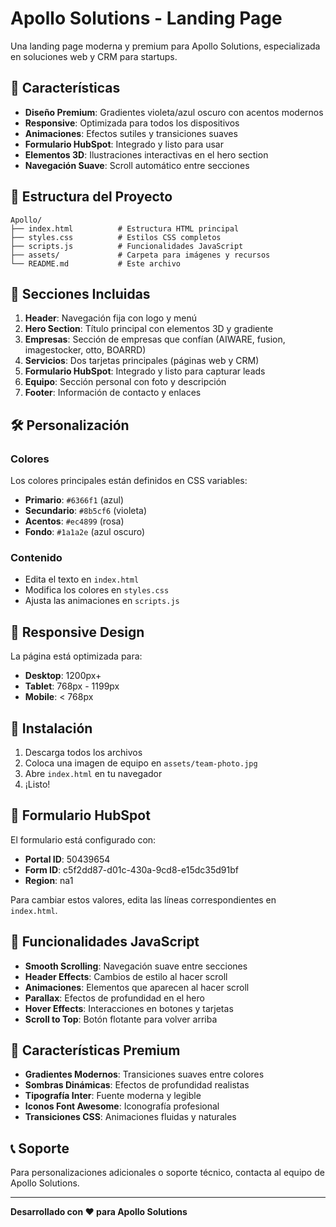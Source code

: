 # Apollo Solutions - Landing Page

Una landing page moderna y premium para Apollo Solutions, especializada en soluciones web y CRM para startups.

## 🚀 Características

- **Diseño Premium**: Gradientes violeta/azul oscuro con acentos modernos
- **Responsive**: Optimizada para todos los dispositivos
- **Animaciones**: Efectos sutiles y transiciones suaves
- **Formulario HubSpot**: Integrado y listo para usar
- **Elementos 3D**: Ilustraciones interactivas en el hero section
- **Navegación Suave**: Scroll automático entre secciones

## 📁 Estructura del Proyecto

```
Apollo/
├── index.html          # Estructura HTML principal
├── styles.css          # Estilos CSS completos
├── scripts.js          # Funcionalidades JavaScript
├── assets/             # Carpeta para imágenes y recursos
└── README.md           # Este archivo
```

## 🎨 Secciones Incluidas

1. **Header**: Navegación fija con logo y menú
2. **Hero Section**: Título principal con elementos 3D y gradiente
3. **Empresas**: Sección de empresas que confían (AIWARE, fusion, imagestocker, otto, BOARRD)
4. **Servicios**: Dos tarjetas principales (páginas web y CRM)
5. **Formulario HubSpot**: Integrado y listo para capturar leads
6. **Equipo**: Sección personal con foto y descripción
7. **Footer**: Información de contacto y enlaces

## 🛠️ Personalización

### Colores
Los colores principales están definidos en CSS variables:
- **Primario**: `#6366f1` (azul)
- **Secundario**: `#8b5cf6` (violeta)
- **Acentos**: `#ec4899` (rosa)
- **Fondo**: `#1a1a2e` (azul oscuro)

### Contenido
- Edita el texto en `index.html`
- Modifica los colores en `styles.css`
- Ajusta las animaciones en `scripts.js`

## 📱 Responsive Design

La página está optimizada para:
- **Desktop**: 1200px+
- **Tablet**: 768px - 1199px
- **Mobile**: < 768px

## 🔧 Instalación

1. Descarga todos los archivos
2. Coloca una imagen de equipo en `assets/team-photo.jpg`
3. Abre `index.html` en tu navegador
4. ¡Listo!

## 📧 Formulario HubSpot

El formulario está configurado con:
- **Portal ID**: 50439654
- **Form ID**: c5f2dd87-d01c-430a-9cd8-e15dc35d91bf
- **Region**: na1

Para cambiar estos valores, edita las líneas correspondientes en `index.html`.

## 🎯 Funcionalidades JavaScript

- **Smooth Scrolling**: Navegación suave entre secciones
- **Header Effects**: Cambios de estilo al hacer scroll
- **Animaciones**: Elementos que aparecen al hacer scroll
- **Parallax**: Efectos de profundidad en el hero
- **Hover Effects**: Interacciones en botones y tarjetas
- **Scroll to Top**: Botón flotante para volver arriba

## 🌟 Características Premium

- **Gradientes Modernos**: Transiciones suaves entre colores
- **Sombras Dinámicas**: Efectos de profundidad realistas
- **Tipografía Inter**: Fuente moderna y legible
- **Iconos Font Awesome**: Iconografía profesional
- **Transiciones CSS**: Animaciones fluidas y naturales

## 📞 Soporte

Para personalizaciones adicionales o soporte técnico, contacta al equipo de Apollo Solutions.

---

**Desarrollado con ❤️ para Apollo Solutions**